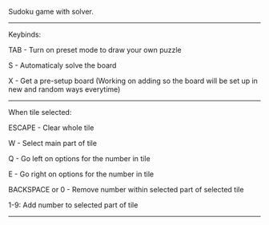 Sudoku game with solver.

-----------------------------------------------------------------

Keybinds:


TAB - Turn on preset mode to draw your own puzzle

S - Automaticaly solve the board

X - Get a pre-setup board (Working on adding so the board will be set up in new and random ways everytime)

-----------------------------------------------------------------
			
When tile selected:


ESCAPE - Clear whole tile

W - Select main part of tile

Q - Go left on options for the number in tile

E - Go right on options for the number in tile

BACKSPACE or 0 - Remove number within selected part of selected tile

1-9: Add number to selected part of tile

-----------------------------------------------------------------
